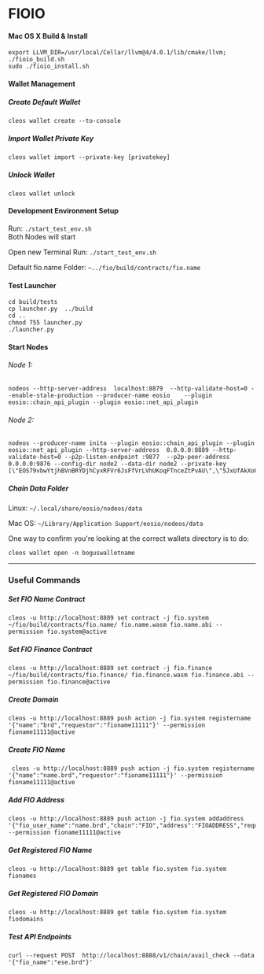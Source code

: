 
# FIOIO  

#### Mac OS X Build & Install  
  
    export LLVM_DIR=/usr/local/Cellar/llvm@4/4.0.1/lib/cmake/llvm; ./fioio_build.sh  
    sudo ./fioio_install.sh  
  
#### Wallet Management
##### Create Default Wallet  
  
    cleos wallet create --to-console  
    
##### Import Wallet Private Key

    cleos wallet import --private-key [privatekey]

##### Unlock Wallet

    cleos wallet unlock
    
#### Development Environment Setup
Run: `./start_test_env.sh`  
Both Nodes will start<br>

Open new Terminal
Run: `./start_test_env.sh`

Default fio.name Folder: `~../fio/build/contracts/fio.name`
#### Test Launcher  
  
    cd build/tests  
    cp launcher.py  ../build  
    cd ..  
    chmod 755 launcher.py  
    ./launcher.py  
    
#### Start Nodes
###### Node 1: 
    nodeos --http-server-address  localhost:8879  --http-validate-host=0 --enable-stale-production --producer-name eosio    --plugin eosio::chain_api_plugin --plugin eosio::net_api_plugin 
###### Node 2:
    nodeos --producer-name inita --plugin eosio::chain_api_plugin --plugin eosio::net_api_plugin --http-server-address  0.0.0.0:8889 --http-validate-host=0 --p2p-listen-endpoint :9877  --p2p-peer-address 0.0.0.0:9876 --config-dir node2 --data-dir node2 --private-key [\"EOS79vbwYtjhBVnBRYDjhCyxRFVr6JsFfVrLVhUKoqFTnceZtPvAU\",\"5JxUfAkXoCQdeZKNMhXEqRkFcZMYa3KR3vbie7SKsPv6rS3pCHg\"]

    
 
##### Chain Data Folder
Linux: `~/.local/share/eosio/nodeos/data`

Mac OS: `~/Library/Application Support/eosio/nodeos/data`

One way to confirm you're looking at the correct wallets directory is to do:

`cleos wallet open -n boguswalletname`


  
---  
  
### Useful Commands  
  
##### Set FIO Name Contract  
  
    cleos -u http://localhost:8889 set contract -j fio.system ~/fio/build/contracts/fio.name/ fio.name.wasm fio.name.abi --permission fio.system@active  
  
##### Set FIO Finance Contract  
  
    cleos -u http://localhost:8889 set contract -j fio.finance ~/fio/build/contracts/fio.finance/ fio.finance.wasm fio.finance.abi --permission fio.finance@active  
  
##### Create Domain  
  
    cleos -u http://localhost:8889 push action -j fio.system registername '{"name":"brd","requestor":"fioname11111"}' --permission fioname11111@active  
  
##### Create FIO Name  
  
     cleos -u http://localhost:8889 push action -j fio.system registername '{"name":"name.brd","requestor":"fioname11111"}' --permission fioname11111@active   
  
##### Add FIO Address  
  
    cleos -u http://localhost:8889 push action -j fio.system addaddress '{"fio_user_name":"name.brd","chain":"FIO","address":"FIOADDRESS","requestor":"fioname11111"}' --permission fioname11111@active  
  
##### Get Registered FIO Name  
  
    cleos -u http://localhost:8889 get table fio.system fio.system fionames  
  
##### Get Registered FIO Domain  
  
    cleos -u http://localhost:8889 get table fio.system fio.system fiodomains  
  
##### Test API Endpoints  
  
    curl --request POST  http://localhost:8888/v1/chain/avail_check --data '{"fio_name":"ese.brd"}'
